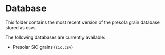 # Database

This folder contains the most recent version
of the presola grain database stored as csvs.

The following databases are currently available:

- Presolar SiC grains (`sic.csv`)